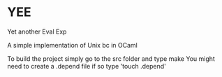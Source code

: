 YEE
===

Yet another Eval Exp

A simple implementation of Unix bc in OCaml

To build the project simply go to the src folder and type make 
You might need to create a .depend file if so type 'touch .depend'
